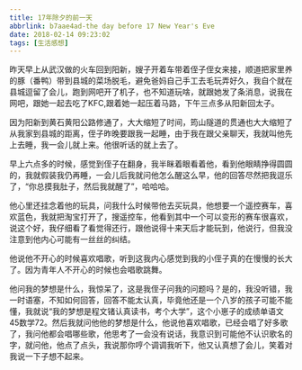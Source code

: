 ```yaml
---
title: 17年除夕的前一天
abbrlink: b7aae4ad-the day before 17 New Year's Eve
date: 2018-02-14 09:23:02
tags: [生活感想]
---
```


昨天早上从武汉做的火车回到阳新，<!-- more -->嫂子开着车带着侄子侄女来接，顺道把家里养的豚（番鸭）带到县城的菜场脱毛，避免爸妈自己手工去毛玩弄好久，我自个就在县城逗留了会儿，跑到网吧开了机子，也不知道玩啥，就跟她发了条消息，说我在网吧，跟她一起去吃了KFC,跟着她一起压着马路，下午三点多从阳新回太子。

因为阳新到黄石黄阳公路修通了，大大缩短了时间，筠山隧道的贯通也大大缩短了从我家到县城的距离，侄子昨晚要跟我一起睡，由于我在跟父亲聊天，我就叫他先上去睡，我一会儿就上来。他很听话的就上去了。

早上六点多的时候，感觉到侄子在翻身，我半眯着眼看着他，看到他眼睛挣得圆圆的，我就假装我仍再睡，一会儿后我就问他怎么醒这么早，他的回答尽然把我逗乐了，“你总摸我肚子，然后我就醒了”，哈哈哈。

他心里还挂念着他的玩具，问我什么时候带他去买玩具，他想要一个遥控赛车，喜欢蓝色，我就把淘宝打开了，搜遥控车，他看到其中一个可以变形的赛车很喜欢，说这个好，我仔细看了看觉得还行，跟他说得十来天后才能玩到，他说行，但我没注意到他内心可能有一丝丝的纠结。

他说他不开心的时候喜欢唱歌，听到这我内心感觉到我的小侄子真的在慢慢的长大了。因为青年人不开心的时候也会唱歌跳舞。

他问我的梦想是什么，我惊呆了，这是我侄子问我的问题吗？是的，我没听错，我一时语塞，不知如何回答，回答不能太认真，毕竟他还是一个八岁的孩子可能不能懂，我就说“我的梦想是程文锗认真读书，考个大学”，这个小崽子的成绩单语文45数学72。然后我就问他他的梦想是什么，他说他喜欢唱歌，已经会唱了好多歌了，我问他都会唱哪些歌，他思考了一会没有说话，我意识到可能他不认识歌名的字，就问他，他点了点头，我说那你哼个调调我听下，他又认真想了会儿，笑着对我说一下子想不起来。
